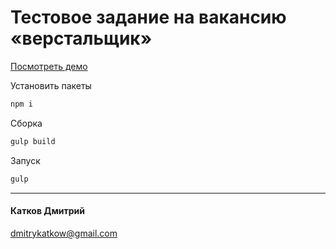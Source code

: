# Тестовое задание на вакансию «верстальщик»
[Посмотреть демо](https://snipjest.github.io/labirint-test-task/dist/)

Установить пакеты
```bash
npm i
```
Сборка
```bash
gulp build
```
Запуск
```bash
gulp
```

---

#### Катков Дмитрий
dmitrykatkow@gmail.com